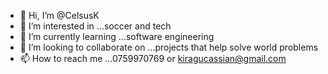 - 👋 Hi, I’m @CelsusK
- 👀 I’m interested in ...soccer and tech
- 🌱 I’m currently learning ...software engineering 
- 💞️ I’m looking to collaborate on ...projects that help solve world problems 
- 📫 How to reach me ...0759970769 or kiragucassian@gmail.com 

<!---
CelsusK/CelsusK is a ✨ special ✨ repository because its `README.md` (this file) appears on your GitHub profile.
You can click the Preview link to take a look at your changes.
--->
